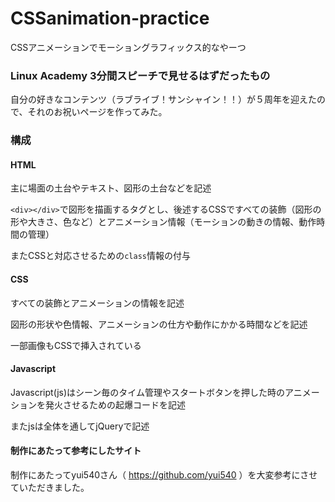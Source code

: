 # CSSanimation-practice
CSSアニメーションでモーショングラフィックス的なやーつ

### Linux Academy 3分間スピーチで見せるはずだったもの
自分の好きなコンテンツ（ラブライブ！サンシャイン！！）が５周年を迎えたので、それのお祝いページを作ってみた。

### 構成
#### HTML
主に場面の土台やテキスト、図形の土台などを記述

`<div></div>`で図形を描画するタグとし、後述するCSSですべての装飾（図形の形や大きさ、色など）とアニメーション情報（モーションの動きの情報、動作時間の管理）

またCSSと対応させるための`class`情報の付与

#### CSS
すべての装飾とアニメーションの情報を記述

図形の形状や色情報、アニメーションの仕方や動作にかかる時間などを記述

一部画像もCSSで挿入されている

#### Javascript
Javascript(js)はシーン毎のタイム管理やスタートボタンを押した時のアニメーションを発火させるための起爆コードを記述

またjsは全体を通してjQueryで記述

#### 制作にあたって参考にしたサイト
制作にあたってyui540さん（ https://github.com/yui540 ）を大変参考にさせていただきました。
